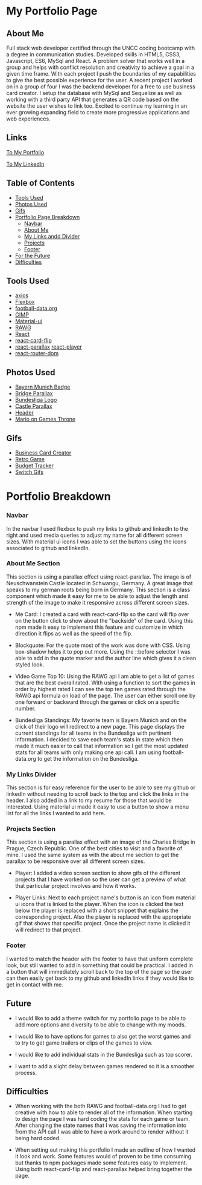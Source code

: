 # My Portfolio Page

## About Me

Full stack web developer certified through the UNCC coding bootcamp with a degree in communication studies. Developed skills in HTML5, CSS3, Javascript, ES6, MySql and React. A problem solver that works well in a group and helps with conflict resolution and creativity to achieve a goal in a given time frame. With each project I push the boundaries of my capabilities to give the best possible experience for the user. A recent project I worked on in a group of four I was the backend developer for a free to use business card creator. I setup the database with MySql and Sequelize as well as working with a third party API that generates a QR code based on the website the user wishes to link too. Excited to continue my learning in an ever growing expanding field to create more progressive applications and web experiences.

## Links

[To My Portfolio](https://mrtrpak-portfolio.herokuapp.com/)

[To My LinkedIn](https://www.linkedin.com/in/michael-trpak/)

## Table of Contents

- [Tools Used](#Tools-Used)
- [Photos Used](#Photos-Used)
- [Gifs](#Gifs)
- [Portfolio Page Breakdown](#Portfolio-Breakdown)
  * [Navbar](#Navbar)
  * [About Me](#About-Me-Section)
  * [My Links andd Divider](#My-Links-Divider)
  * [Projects](#Projects-Section)
  * [Footer](#Footer)
- [For the Future](#Future)
- [Difficulties](#Difficulties)

## Tools Used

- [axios](https://www.npmjs.com/package/axios)
- [Flexbox](https://yoksel.github.io/flex-cheatsheet/#align-items)
- [football-data.org](https://www.football-data.org/documentation/api)
- [GIMP](https://www.gimp.org/)
- [Material-ui](https://material-ui.com/)
- [RAWG](https://rawg.io/apidocs)
- [React](https://reactjs.org/)
- [react-card-flip](https://www.npmjs.com/package/react-card-flip)
- [react-parallax](https://www.npmjs.com/package/react-parallax)
[react-player](https://www.npmjs.com/package/react-player)
- [react-router-dom](https://www.npmjs.com/package/react-router-dom)

## Photos Used

- [Bayern Munich Badge](https://img.fcbayern.com/image/upload/f_auto,q_auto/t_productstage/eCommerce/produkte/20550/aufnaeher-logo.png)
- [Bridge Parallax](https://unsplash.com/photos/q0AtbGIOb5k)
- [Bundesliga Logo](https://lh3.googleusercontent.com/proxy/ink1CpRH4fLbp5jaM7JM-5lNNupXg2VtA7Mu50dJAFMr_MOPFBvtgDGbEe5UKjaUa31fYp4QhBLed3BBothYA9C2N2Myh6vkO4BXtJ7IJVdvK8U9VlB8d9EOBdn_H6qIlmqP_168VOTBiEo)
- [Castle Parallax](https://unsplash.com/photos/IZunjrb3soo)
- [Header](https://unsplash.com/photos/5fIoyoKlz7A)
- [Mario on Games Throne](https://i.kym-cdn.com/photos/images/original/000/423/515/f35.jpg)

## Gifs

- [Business Card Creator](./src/gifs/businessCard.gif)
- [Retro Game](./src/gifs/game.gif)
- [Budget Tracker](./src/gifs/budgetTracker.gif)
- [Switch Gifs](./src/gifs/switchGifs.gif)

# Portfolio Breakdown

### Navbar

In the navbar I used flexbox to push my links to github and linkedIn to the right and used media queries to adjust my name for all different screen sizes. With material ui icons I was able to set the buttons using the icons associated to github and linkedIn.

### About Me Section

This section is using a parallax effect using react-parallax. The image is of Neuschwanstein Castle located in Schwangu, Germany. A great image that speaks to my german roots being born in Germany. This section is a class component which made it easy for me to be able to adjust the length and strength of the image to make it responsive across different screen sizes.

  - Me Card: I created a card with react-card-flip so the card will flip over on the button click to show about the "backside" of the card. Using this npm made it easy to implement this feature and customize in which direction it flips as well as the speed of the flip.

  - Blockquote: For the quote most of the work was done with CSS. Using box-shadow helps it to pop out more. Using the ::before selector I was able to add in the quote marker and the author line which gives it a clean styled look. 

  - Video Game Top 10: Using the RAWG api I am able to get a list of games that are the best overall rated. With using a function to sort the games in order by highest rated I can see the top ten games rated through the RAWG api formula on load of the page. The user can either scroll one by one forward or backward through the games or click on a specific number. 

  - Bundesliga Standings: My favorite team is Bayern Munich and on the click of their logo will redirect to a new page. This page displays the current standings for all teams in the Bundesliga with pertinent information. I decided to save each team's stats in state which then made it much easier to call that information so I get the most updated stats for all teams with only making one api call. I am using football-data.org to get the information on the Bundesliga.

### My Links Divider

This section is for easy reference for the user to be able to see my github or linkedIn without needing to scroll back to the top and click the links in the header. I also added in a link to my resume for those that would be interested. Using material ui made it easy to use a button to show a menu list for all the links I wanted to add here.

### Projects Section

This section is using a parallax effect with an image of the Charles Bridge in Prague, Czech Republic. One of the best cities to visit and a favorite of mine. I used the same system as with the about me section to get the parallax to be responsive over all different screen sizes.

  - Player: I added a video screen section to show gifs of the different projects that I have worked on so the user can get a preview of what that particular project involves and how it works.

  - Player Links: Next to each project name's button is an icon from material ui icons that is linked to the player. When the icon is clicked the text below the player is replaced with a short snippet that explains the corresponding project. Also the player is replaced with the appropriate gif that shows that specific project. Once the project name is clicked it will redirect to that project.

### Footer

I wanted to match the header with the footer to have that uniform complete look, but still wanted to add in something that could be practical. I added in a button that will immediately scroll back to the top of the page so the user can then easily get back to my github and linkedIn links if they would like to get in contact with me.

## Future 

- I would like to add a theme switch for my portfolio page to be able to add more options and diversity to be able to change with my moods.

- I would like to have options for games to also get the worst games and to try to get game trailers or clips of the games to view.

- I would like to add individual stats in the Bundesliga such as top scorer.

- I want to add a slight delay between games rendered so it is a smoother process. 

## Difficulties

- When working with the both RAWG and football-data.org I had to get creative with how to able to render all of the information. When starting to design the page I was hard coding the stats for each game or team. After changing the state names that I was saving the information into from the API call I was able to have a work around to render without it being hard coded. 

- When setting out making this portfolio I made an outline of how I wanted it look and work. Some features would of proven to be time consuming but thanks to npm packages made some features easy to implement. Using both react-card-flip and react-parallax helped bring together the page.
